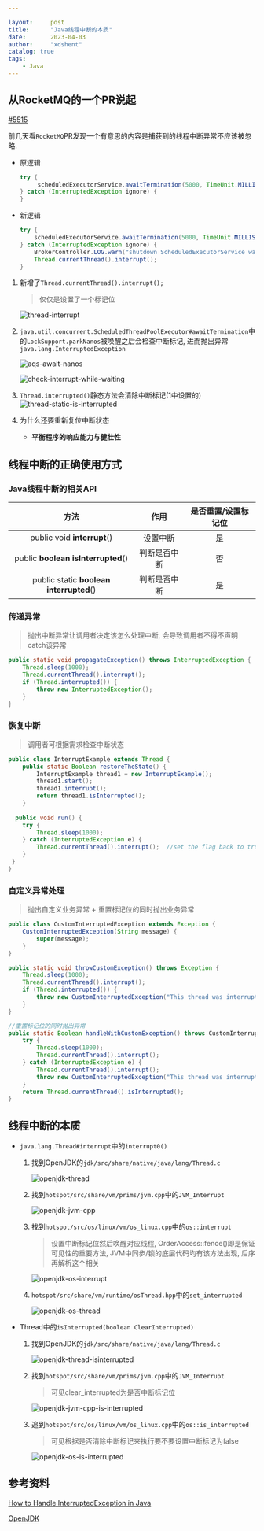 ```yaml
---

layout:     post
title:      "Java线程中断的本质"
date:       2023-04-03
author:     "xdshent"
catalog: true
tags:
    - Java
---
```

## 从RocketMQ的一个PR说起

[#5515](https://github.com/apache/rocketmq/pull/5515)

前几天看`RocketMQ`PR发现一个有意思的内容是捕获到的线程中断异常不应该被忽略.

* 原逻辑

  ```java
  try {
       scheduledExecutorService.awaitTermination(5000, TimeUnit.MILLISECONDS);
  } catch (InterruptedException ignore) {
  }
  ```

  

* 新逻辑

  ```java
  try {
      scheduledExecutorService.awaitTermination(5000, TimeUnit.MILLISECONDS);
  } catch (InterruptedException ignore) {
      BrokerController.LOG.warn("shutdown ScheduledExecutorService was Interrupted!  ", ignore);
      Thread.currentThread().interrupt();
  }
  ```

1. 新增了`Thread.currentThread().interrupt();`
   > 仅仅是设置了一个标记位

     ![thread-interrupt](/img/assets/java-thread-interrupt/thread-interrupt.png)

2. `java.util.concurrent.ScheduledThreadPoolExecutor#awaitTermination`中的`LockSupport.parkNanos`被唤醒之后会检查中断标记, 进而抛出异常`java.lang.InterruptedException`

      ![aqs-await-nanos](/img/assets/java-thread-interrupt/aqs-await-nanos.png)

      ![check-interrupt-while-waiting](/img/assets/java-thread-interrupt/check-interrupt-while-waiting.png)

3. `Thread.interrupted()`静态方法会清除中断标记(1中设置的)
      ![thread-static-is-interrupted](/img/assets/java-thread-interrupt/thread-static-is-interrupted.png)

4. 为什么还要重新复位中断状态
   * **平衡程序的响应能力与健壮性**



## 线程中断的正确使用方式

### Java线程中断的相关API

|                    方法                     |     作用     | 是否重置/设置标记位 |
| :-----------------------------------------: | :----------: | :-----------------: |
|         public void **interrupt**()         |   设置中断   |         是          |
|   public **boolean** **isInterrupted**()    | 判断是否中断 |         否          |
| public static **boolean** **interrupted**() | 判断是否中断 |         是          |



### 传递异常

>  抛出中断异常让调用者决定该怎么处理中断, 会导致调用者不得不声明catch该异常

```java
public static void propagateException() throws InterruptedException {
    Thread.sleep(1000);
    Thread.currentThread().interrupt();
    if (Thread.interrupted()) {
        throw new InterruptedException();
    }
}
```



### 恢复中断

> 调用者可根据需求检查中断状态

```java
public class InterruptExample extends Thread {
    public static Boolean restoreTheState() {
        InterruptExample thread1 = new InterruptExample();
        thread1.start();
        thread1.interrupt();
        return thread1.isInterrupted();
    }
  
  public void run() {
    try {
        Thread.sleep(1000);
    } catch (InterruptedException e) {
        Thread.currentThread().interrupt();  //set the flag back to true
    }
 } 
}
```



### 自定义异常处理

> 抛出自定义业务异常 + 重置标记位的同时抛出业务异常

```java
public class CustomInterruptedException extends Exception {
    CustomInterruptedException(String message) {
        super(message);
    }
}

public static void throwCustomException() throws Exception {
    Thread.sleep(1000);
    Thread.currentThread().interrupt();
    if (Thread.interrupted()) {
        throw new CustomInterruptedException("This thread was interrupted");
    }
}

//重置标记位的同时抛出异常
public static Boolean handleWithCustomException() throws CustomInterruptedException{
    try {
        Thread.sleep(1000);
        Thread.currentThread().interrupt();
    } catch (InterruptedException e) {
        Thread.currentThread().interrupt();
        throw new CustomInterruptedException("This thread was interrupted...");
    }
    return Thread.currentThread().isInterrupted();
}
```



## 线程中断的本质

* `java.lang.Thread#interrupt`中的`interrupt0()`

  1. 找到OpenJDK的`jdk/src/share/native/java/lang/Thread.c`

     ![openjdk-thread](/img/assets/java-thread-interrupt/openjdk-thread.png)

     

  2. 找到`hotspot/src/share/vm/prims/jvm.cpp`中的`JVM_Interrupt`

     ![openjdk-jvm-cpp](/img/assets/java-thread-interrupt/openjdk-jvm-cpp.png)

     

  3. 找到`hotspot/src/os/linux/vm/os_linux.cpp`中的`os::interrupt`

     > 设置中断标记位然后唤醒对应线程, OrderAccess::fence()即是保证可见性的重要方法, JVM中同步/锁的底层代码均有该方法出现, 后序再解析这个相关

     ![openjdk-os-interrupt](/img/assets/java-thread-interrupt/openjdk-os-interrupt.png)

     

  4. `hotspot/src/share/vm/runtime/osThread.hpp`中的`set_interrupted`

     ![openjdk-os-thread](/img/assets/java-thread-interrupt/openjdk-os-thread.png)

  

* Thread中的`isInterrupted(boolean ClearInterrupted)`

  1. 找到OpenJDK的`jdk/src/share/native/java/lang/Thread.c`

     ![openjdk-thread-isinterrupted](/img/assets/java-thread-interrupt/openjdk-thread-isinterrupted.png)

     

  2. 找到`hotspot/src/share/vm/prims/jvm.cpp`中的`JVM_Interrupt`

     > 可见clear_interrupted为是否中断标记位

     ![openjdk-jvm-cpp-is-interrupted](/img/assets/java-thread-interrupt/openjdk-jvm-cpp-is-interrupted.png)

     

  3. 追到`hotspot/src/os/linux/vm/os_linux.cpp`中的`os::is_interrupted`

     > 可见根据是否清除中断标记来执行要不要设置中断标记为false

     ![openjdk-os-is-interrupted](/img/assets/java-thread-interrupt/openjdk-os-is-interrupted.png)



## 参考资料

[How to Handle InterruptedException in Java](https://www.baeldung.com/java-interrupted-exception)

[OpenJDK](https://hg.openjdk.org/jdk8u)

